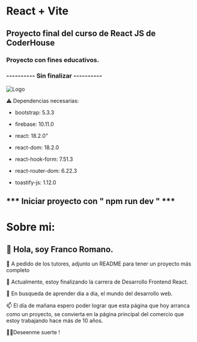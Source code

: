 # React + Vite

## Proyecto final del curso de React JS de CoderHouse

### Proyecto con fines educativos.

###  ---------- Sin finalizar ----------


![Logo](https://farmaciamontesini.com.ar/index_files/FM-logo2380.png)

<!-- ////////////////////////////////////////////////////// -->

⚠️ Dependencias necesarias: 

- bootstrap: 5.3.3

- firebase: 10.11.0

- react: 18.2.0"

- react-dom: 18.2.0

- react-hook-form: 7.51.3

- react-router-dom: 6.22.3

- toastify-js: 1.12.0
  

## *** Iniciar proyecto con " npm run dev " ***


# Sobre mi: 

## 👋 Hola, soy Franco Romano.

👀 A pedido de los tutores, adjunto un README para tener un proyecto más completo 

🌱 Actualmente, estoy finalizando la carrera de Desarrollo Frontend React.

💞️ En busqueda de aprender dia a dia, el mundo del desarrollo web.

📫 El día de mañana espero poder lograr que esta página que hoy arranca como un proyecto, se convierta en la página principal del comercio que estoy trabajando hace más de 10 años.

🤞🏻Deseenme suerte !

